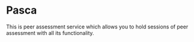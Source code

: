 # Pasca
This is peer assessment service which allows you to hold sessions of peer assessment with all its functionality.
